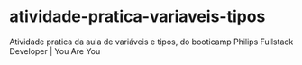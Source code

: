 # atividade-pratica-variaveis-tipos
Atividade pratica da aula de variáveis e tipos, do booticamp Philips Fullstack Developer | You Are You
